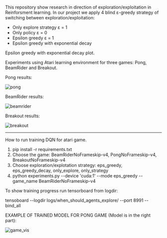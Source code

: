 This repository show research in direction of exploration/exploitation in Reinforsment learning.
In our project we apply 4 blind ε-greedy strategy of switching between exploration/exploitation:

* Only explore strategy ε = 1
* Only policy ε = 0
* Epsilon greedy ε = 1
* Epsilon greedy with exponential decay 


Epsilon greedy with exponential decay plot.


Experiments using Atari learning environment for three games: Pong, BeamRider and Breakout.



Pong results:

![pong](https://raw.githubusercontent.com/zaaabik/RL/main/assets/reward_different_strategy_pong.jpeg)

BeamRider results:

![beamrider](https://raw.githubusercontent.com/zaaabik/RL/main/assets/reward_different_strategy_beam_rider.jpeg)

Breakout results:

![breakout](https://raw.githubusercontent.com/zaaabik/RL/main/assets/reward_different_strategy_break_out.jpeg)



-------------------------------------------------------
How to run training DQN for atari game.
1) pip install -r requirements.txt
2) Choose the game: BeamRiderNoFrameskip-v4, PongNoFrameskip-v4, BreakoutNoFrameskip-v4
3) Choose exploration/explotation strategy: eps_greedy, eps_greedy_decay, only_explore, only_strategy
4) python experiments.py --device 'cuda:1' --mode eps_greedy --game_name BeamRiderNoFrameskip-v4

To show training progress run tensorboard from logdir:

tensoboard --logdir logs/when_should_agents_explore/ --port 8991 --bind_all

EXAMPLE OF TRAINED MODEL FOR PONG GAME (Model is in the right part):

![game_vis](https://github.com/zaaabik/RL/blob/main/model_130_game_vis.gif?raw=true)

